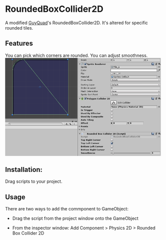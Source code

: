 # RoundedBoxCollider2D

A modified [GuyQuad](https://github.com/GuyQuad/Custom-2D-Colliders)'s RoundedBoxCollider2D.
It's altered for specific rounded tiles.

## Features
You can pick which corners are rounded.
You can adjust smoothness.
![Screenshot](Example.png?raw=true "Example")

## Installation:
Drag scripts to your project.

## Usage
There are two ways to add the commponent to GameObject:

- Drag the script from the project window onto the GameObject
 
- From the inspector window: Add Component > Physics 2D > Rounded Box Collider 2D
